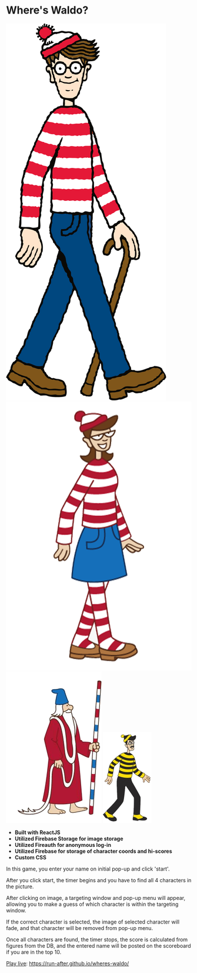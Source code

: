 # Where's Waldo?

![Waldo](https://github.com/run-after/wheres-waldo/blob/main/src/media/waldo.png)
![Wilma](https://github.com/run-after/wheres-waldo/blob/main/src/media/wilma.png)
![Wizard](https://github.com/run-after/wheres-waldo/blob/main/src/media/wizard.png)
![Odlaw](https://github.com/run-after/wheres-waldo/blob/main/src/media/odlaw.png)

- **Built with ReactJS**
- **Utilized Firebase Storage for image storage**
- **Utilized Fireauth for anonymous log-in**
- **Utilized Firebase for storage of character coords and hi-scores**
- **Custom CSS**

In this game, you enter your name on initial pop-up and click 'start'.

After you click start, the timer begins and you have to find all 4 characters in the picture.

After clicking on image, a targeting window and pop-up menu will appear, allowing you to make a guess of which character is within the targeting window.

If the correct character is selected, the image of selected character will fade, and that character will be removed from pop-up menu.

Once all characters are found, the timer stops, the score is calculated from figures from the DB, and the entered name will be posted on the scoreboard if you are in the top 10.

[Play live](https://run-after.github.io/wheres-waldo/): https://run-after.github.io/wheres-waldo/
